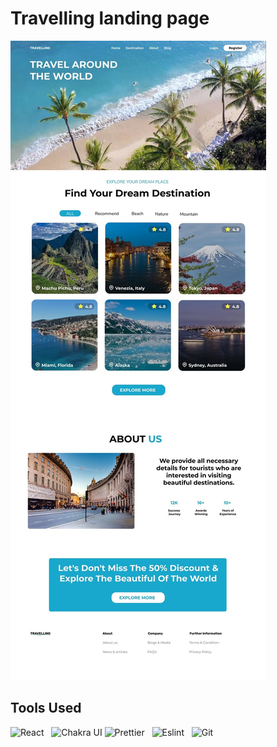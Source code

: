 # Travelling landing page

![Design preview for the Travelling landing page](./src/assets/design/desktop-design.jpg)

## **Tools Used**

![React](https://img.shields.io/badge/React-20232A?style=for-the-badge&logo=react&logoColor=61DAFB) &nbsp;
![Chakra UI](https://github.com/chakra-ui/chakra-ui)
![Prettier](https://img.shields.io/badge/prettier-1A2C34?style=for-the-badge&logo=prettier&logoColor=F7BA3E) &nbsp;
![Eslint](https://img.shields.io/badge/eslint-3A33D1?style=for-the-badge&logo=eslint&logoColor=white) &nbsp;
![Git](https://img.shields.io/badge/Git-F05032?style=for-the-badge&logo=git&logoColor=white) &nbsp;
